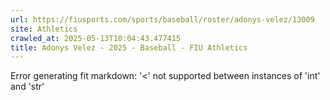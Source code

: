 ```yaml
---
url: https://fiusports.com/sports/baseball/roster/adonys-velez/13009
site: Athletics
crawled_at: 2025-05-13T10:04:43.477415
title: Adonys Velez - 2025 - Baseball - FIU Athletics
---
```


Error generating fit markdown: '<' not supported between instances of 'int' and 'str'
